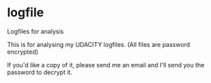 # logfile
Logfiles for analysis

This is for analysing my UDACITY logfiles. (All files are password encrypted)

If you'd like a copy of it, please send me an email and I'll send you the password to decrypt it.
